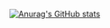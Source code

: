 [![Anurag's GitHub stats](https://github-readme-stats.vercel.app/api?username=Baki55)](https://github.com/anuraghazra/github-readme-stats)
